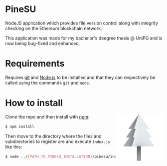 # PineSU
NodeJS application which provides file version control along with integrity checking
on the Ethereum blockchain network.

This application was made for my bachelor's deegree thesis @ UniPG and is now
being bug-fixed and enhanced.


# Requirements
Requires [git](https://git-scm.com/downloads) and
[Node.js](https://nodejs.org/en/download/) to be installed
and that they can respectively be called using the commands `git` and `node`.


# How to install
<img src="favicon.png" alt="drawing" align="right" height="150x"/>

Clone the repo and then install with [npm](https://www.npmjs.com/):

```sh
$ npm install
```

Then move to the directory where the files and subdirectories to register are
and execute `index.js` like this:

```sh
$ node ../[PATH_TO_PINESU_INSTALLATION]/pinesu/index.js
```
